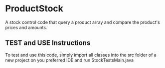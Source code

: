 # ProductStock
A stock control code that query a product array and compare the product's prices and amounts.



## TEST and USE Instructions
To test and use this code, simply import all classes into the src folder of a new project on you preferred IDE and run StockTestsMain.java
